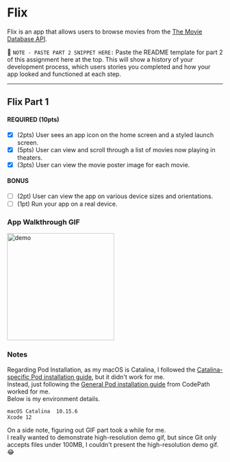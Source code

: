 # Flix

Flix is an app that allows users to browse movies from the [The Movie Database API](http://docs.themoviedb.apiary.io/#).

📝 `NOTE - PASTE PART 2 SNIPPET HERE:` Paste the README template for part 2 of this assignment here at the top. This will show a history of your development process, which users stories you completed and how your app looked and functioned at each step.

---

## Flix Part 1

#### REQUIRED (10pts)
- [x] (2pts) User sees an app icon on the home screen and a styled launch screen.
- [x] (5pts) User can view and scroll through a list of movies now playing in theaters.
- [x] (3pts) User can view the movie poster image for each movie.

#### BONUS
- [ ] (2pt) User can view the app on various device sizes and orientations.
- [ ] (1pt) Run your app on a real device.

### App Walkthrough GIF
<img src=http://g.recordit.co/Xk2PUwY9ly.gif title=demo width=250><br>

### Notes
Regarding Pod Installation, as my macOS is Catalina, I followed the [Catalina-specific Pod installation guide](https://hackmd.io/@anandsaimishra/S1UY3W7HP), but it didn't work for me. <br>
Instead, just following the [General Pod installation guide](https://guides.codepath.org/ios/CocoaPods#installing-cocoapods) from CodePath worked for me. <br>
Below is my environment details.

```
macOS Catalina  10.15.6
Xcode 12
```

On a side note, figuring out GIF part took a while for me. <br>
I really wanted to demonstrate high-resolution demo gif, but since Git only accepts files under 100MB, I couldn't present the high-resolution demo gif. 😂
